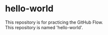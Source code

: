 # hello-world
This repository is for practicing the GitHub Flow.
<br>
This repository is named 'hello-world'.
